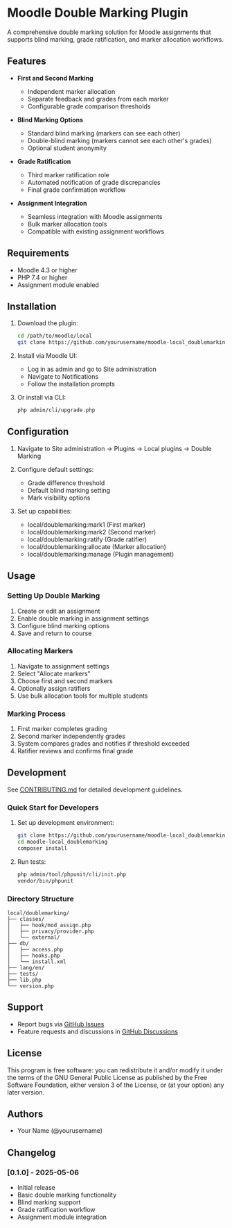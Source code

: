 # Moodle Double Marking Plugin

A comprehensive double marking solution for Moodle assignments that supports blind marking, grade ratification, and marker allocation workflows.

## Features

- **First and Second Marking**
  - Independent marker allocation
  - Separate feedback and grades from each marker
  - Configurable grade comparison thresholds

- **Blind Marking Options**
  - Standard blind marking (markers can see each other)
  - Double-blind marking (markers cannot see each other's grades)
  - Optional student anonymity

- **Grade Ratification**
  - Third marker ratification role
  - Automated notification of grade discrepancies
  - Final grade confirmation workflow

- **Assignment Integration**
  - Seamless integration with Moodle assignments
  - Bulk marker allocation tools
  - Compatible with existing assignment workflows

## Requirements

- Moodle 4.3 or higher
- PHP 7.4 or higher
- Assignment module enabled

## Installation

1. Download the plugin:
   ```bash
   cd /path/to/moodle/local
   git clone https://github.com/yourusername/moodle-local_doublemarking.git doublemarking
   ```

2. Install via Moodle UI:
   - Log in as admin and go to Site administration
   - Navigate to Notifications
   - Follow the installation prompts

3. Or install via CLI:
   ```bash
   php admin/cli/upgrade.php
   ```

## Configuration

1. Navigate to Site administration → Plugins → Local plugins → Double Marking

2. Configure default settings:
   - Grade difference threshold
   - Default blind marking setting
   - Mark visibility options

3. Set up capabilities:
   - local/doublemarking:mark1 (First marker)
   - local/doublemarking:mark2 (Second marker)
   - local/doublemarking:ratify (Grade ratifier)
   - local/doublemarking:allocate (Marker allocation)
   - local/doublemarking:manage (Plugin management)

## Usage

### Setting Up Double Marking

1. Create or edit an assignment
2. Enable double marking in assignment settings
3. Configure blind marking options
4. Save and return to course

### Allocating Markers

1. Navigate to assignment settings
2. Select "Allocate markers"
3. Choose first and second markers
4. Optionally assign ratifiers
5. Use bulk allocation tools for multiple students

### Marking Process

1. First marker completes grading
2. Second marker independently grades
3. System compares grades and notifies if threshold exceeded
4. Ratifier reviews and confirms final grade

## Development

See [CONTRIBUTING.md](CONTRIBUTING.md) for detailed development guidelines.

### Quick Start for Developers

1. Set up development environment:
   ```bash
   git clone https://github.com/yourusername/moodle-local_doublemarking.git
   cd moodle-local_doublemarking
   composer install
   ```

2. Run tests:
   ```bash
   php admin/tool/phpunit/cli/init.php
   vendor/bin/phpunit
   ```

### Directory Structure

```
local/doublemarking/
├── classes/
│   ├── hook/mod_assign.php
│   ├── privacy/provider.php
│   └── external/
├── db/
│   ├── access.php
│   ├── hooks.php
│   └── install.xml
├── lang/en/
├── tests/
├── lib.php
└── version.php
```

## Support

- Report bugs via [GitHub Issues](https://github.com/yourusername/moodle-local_doublemarking/issues)
- Feature requests and discussions in [GitHub Discussions](https://github.com/yourusername/moodle-local_doublemarking/discussions)

## License

This program is free software: you can redistribute it and/or modify it under the terms of the GNU General Public License as published by the Free Software Foundation, either version 3 of the License, or (at your option) any later version.

## Authors

- Your Name (@yourusername)

## Changelog

### [0.1.0] - 2025-05-06
- Initial release
- Basic double marking functionality
- Blind marking support
- Grade ratification workflow
- Assignment module integration
